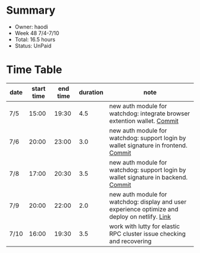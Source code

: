 # Summary
* Owner: haodi
* Week 48 7/4-7/10
* Total: 16.5 hours
* Status: UnPaid

# Time Table
| date  | start time  | end time | duration  |  note |
|---|---|---|---|---|
| 7/5 | 15:00 | 19:30 | 4.5 | new auth module for watchdog: integrate browser extention wallet. [Commit](https://github.com/jhd2best/watchdog-frontend/commit/e8de99b5170fdc1462a885d752e47072e4848aca) |
| 7/6 | 20:00 | 23:00 | 3.0 | new auth module for watchdog: support login by wallet signature in frontend. [Commit](https://github.com/jhd2best/watchdog-frontend/commit/e8de99b5170fdc1462a885d752e47072e4848aca) |
| 7/8 | 17:00 | 20:30 | 3.5 | new auth module for watchdog: support login by wallet signature in backend. [Commit](https://github.com/harmony-one/watchdog/commit/a24c5b5e423a6947f2cbea99954cd8c2a6732bbc) |
| 7/9 | 20:00 | 22:00 | 2.0 | new auth module for watchdog: display and user experience optimize and deploy on netlify. [Link](https://watchdog-new.netlify.app) |
| 7/10 | 16:00 | 19:30 | 3.5 | work with lutty for elastic RPC cluster issue checking and recovering |